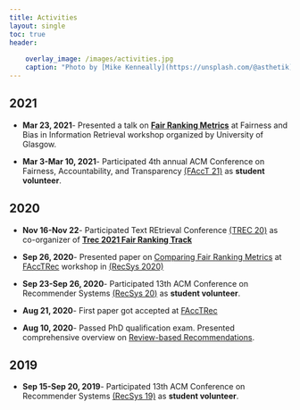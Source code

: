 ```yaml
---
title: Activities
layout: single
toc: true
header:
    
    overlay_image: /images/activities.jpg
    caption: "Photo by [Mike Kenneally](https://unsplash.com/@asthetik) on [Unsplash](https://unsplash.com/s/photos/coffee?utm_source=unsplash&amp;utm_medium=referral&amp;utm_content=creditCopyText)"
---
```


## 2021

- **Mar 23, 2021**- Presented a talk on [**Fair Ranking Metrics**](resources/Glasgow_workshop.pdf) at Fairness and Bias in Information Retrieval workshop organized by University of Glasgow.

- **Mar 3-Mar 10, 2021**- Participated 4th annual ACM Conference on Fairness, Accountability, and Transparency [(FAccT 21)](https://facctconference.org/2021/) as **student volunteer**.

## 2020

- **Nov 16-Nov 22**- Participated Text REtrieval Conference [(TREC 20)](https://trec.nist.gov/) as co-organizer of [**Trec 2021 Fair Ranking Track**](https://fair-trec.github.io/)

- **Sep 26, 2020**- Presented paper on [Comparing Fair Ranking Metrics](resources/FAccTRec_20.pdf) at [FAccTRec](https://facctrec.github.io/facctrec2020/) workshop in [(RecSys 2020)](https://recsys.acm.org/recsys20/)

- **Sep 23-Sep 26, 2020**- Participated 13th ACM Conference on Recommender Systems [(RecSys 20)](https://recsys.acm.org/recsys20/) as **student volunteer**.

- **Aug 21, 2020**- First paper got accepted at [FAccTRec](https://facctrec.github.io/facctrec2020/)
- **Aug 10, 2020**- Passed PhD qualification exam. Presented comprehensive overview on [Review-based Recommendations](resources/Comprehensive_exam_AmifaRaj.pdf).

## 2019

- **Sep 15-Sep 20, 2019**- Participated 13th ACM Conference on Recommender Systems [(RecSys 19)](https://recsys.acm.org/recsys19/) as **student volunteer**.


